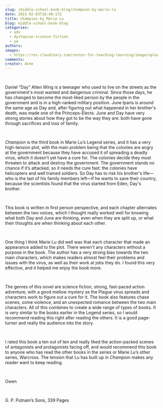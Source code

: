 ```yaml
---
slug: /middle-school-book-blog/champion-by-marie-lu
date: 2021-02-03T16:48:17Z
title: Champion by Marie Lu
blog: middle-school-book-blog
categories:
  - adv
  - dystopian-science-fiction
  - ya
authors:
images:
  - https://res.cloudinary.com/center-for-teaching-learning/image/upload/v1637512871/Champion-Owen-675x1024.jpg.jpg
comments:
creator: Anne
---
```


<div class="wp-block-image"><figure class="alignleft size-large is-resized"/></div>
<!-- /wp:image --><br /><!-- wp:paragraph -->
<p>Daniel “Day” Alten Wing is a teenager who used to live on the streets as the government's most wanted and dangerous criminal. Since those days, he has changed to become the most-liked person by the people in the government and is in a high-ranked military position. June Iparis is around the same age as Day and, after figuring out what happened in her brother's death, was made one of the Princeps-Elects. June and Day have very strong stories about how they got to be the way they are: both have gone through sacrifices and loss of family. </p>
<!-- /wp:paragraph --><br /><!-- wp:paragraph -->
<p><em>Champion</em> is the third book in Marie Lu’s Legend series, and it has a very high-tension plot, with the main problem being that the colonies are angry at the government because they have accused it of spreading a deadly virus, which it doesn’t yet have a cure for. The colonies decide they must threaten to attack and destroy the government. The government stands no chance if it’s attacked, so it needs the cure fast: the colonies have helicopters and well trained soldiers. So Day has to risk his brother's life—who is the last of his family members left—if he wants to save their country, because the scientists found that the virus started from Eden, Day's brother.  </p>
<!-- /wp:paragraph --><br /><!-- wp:paragraph -->
<p>This book is written in first person perspective, and each chapter alternates between the two voices, which I thought really worked well for knowing what both Day and June are thinking, even when they are split up, or what their thoughts are when thinking about each other. </p>
<!-- /wp:paragraph --><br /><!-- wp:paragraph -->
<p>One thing I think Marie Lu did well was that each character that made an appearance added to the plot. There weren't any characters without a purpose in the book. The author has a very strong bias towards the two main characters, which makes readers almost feel their problems and issues with the virus, as well as their work at jobs they do. I found this very effective, and it helped me enjoy the book more. </p>
<!-- /wp:paragraph --><br /><!-- wp:paragraph -->
<p>The genres of this novel are science fiction, strong, fast-paced action adventure, with a good mellow mystery as the Plague virus spreads and characters work to figure out a cure for it. The book also features chase scenes, some violence, and an unexpected romance between the two main characters. All of this combines to create a wide range of types of books. It is very similar to the books earlier in the Legend series, so I would recommend reading this right after reading the others. It is a good page-turner and really the audience into the story. </p>
<!-- /wp:paragraph --><br /><!-- wp:paragraph -->
<p>I rated this book a ten out of ten and really liked the action-packed scenes of antagonists and protagonists facing off, and would recommend this book to anyone who has read the other books in the series or Marie Lu’s other series, Warcross. The tension that Lu has built up in <em>Champion </em>makes any reader want to keep reading. </p>
<!-- /wp:paragraph --><br /><!-- wp:paragraph -->
<p>Owen</p>
<!-- /wp:paragraph --><br /><!-- wp:paragraph -->
<p>G. P. Putnam’s Sons, 339 Pages</p>
<!-- /wp:paragraph -->
